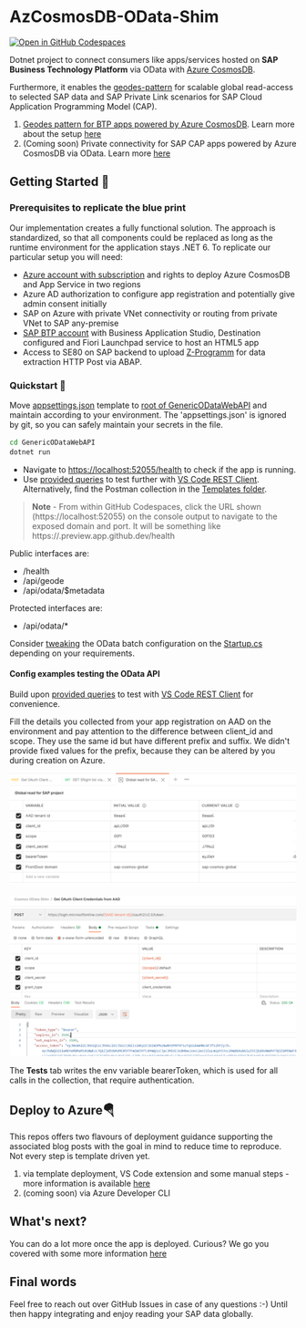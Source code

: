 # AzCosmosDB-OData-Shim

[![Open in GitHub Codespaces](https://github.com/codespaces/badge.svg)](https://github.com/codespaces/new?hide_repo_select=true&ref=main&repo=364871140)

Dotnet project to connect consumers like apps/services hosted on **SAP Business Technology Platform** via OData with [Azure CosmosDB](https://learn.microsoft.com/azure/cosmos-db/introduction).

Furthermore, it enables the [geodes-pattern](https://docs.microsoft.com/azure/architecture/patterns/geodes) for scalable global read-access to selected SAP data and SAP Private Link scenarios for SAP Cloud Application Programming Model (CAP).

1. [Geodes pattern for BTP apps powered by Azure CosmosDB](https://blogs.sap.com/2021/06/11/sap-where-can-i-get-toilet-paper-an-implementation-of-the-geodes-pattern-with-s4-btp-and-azure-cosmosdb/). Learn more about the setup [here](documentation/GEODES-GUIDE.md)
2. (Coming soon) Private connectivity for SAP CAP apps powered by Azure CosmosDB via OData. Learn more [here](documentation/SAP-PLS-GUIDE.md)

## Getting Started 🛫

### Prerequisites to replicate the blue print

Our implementation creates a fully functional solution. The approach is standardized, so that all components could be replaced as long as the runtime environment for the application stays .NET 6. To replicate our particular setup you will need:

- [Azure account with subscription](https://azure.microsoft.com/free/) and rights to deploy Azure CosmosDB and App Service in two regions
- Azure AD authorization to configure app registration and potentially give admin consent initially
- SAP on Azure with private VNet connectivity or routing from private VNet to SAP any-premise
- [SAP BTP account](https://cockpit.eu20.hana.ondemand.com/cockpit) with Business Application Studio, Destination configured and Fiori Launchpad service to host an HTML5 app
- Access to SE80 on SAP backend to upload [Z-Programm](ZDemoFrontDoorReport.abap) for data extraction HTTP Post via ABAP.

### Quickstart 🚀

Move [appsettings.json](Templates/appsettings.json) template to [root of GenericODataWebAPI](GenericODataWebAPI/) and maintain according to your environment. The 'appsettings.json' is ignored by git, so you can safely maintain your secrets in the file.

```bash
cd GenericODataWebAPI
dotnet run
```

- Navigate to [https://localhost:52055/health](https://localhost:52055/health) to check if the app is running.
- Use [provided queries](sample-http-requests/sflight-requests.http) to test further with [VS Code REST Client](https://marketplace.visualstudio.com/items?itemName=humao.rest-client). Alternatively, find the Postman collection in the [Templates folder](Templates/Cosmos-OData-Shim.postman_collection.json).

> **Note** - From within GitHub Codespaces, click the URL shown (https://localhost:52055) on the console output to navigate to the exposed domain and port. It will be something like https://<random-string>.preview.app.github.dev/health

Public interfaces are:

- /health
- /api/geode
- /api/odata/$metadata

Protected interfaces are:

- /api/odata/*

Consider [tweaking](https://docs.microsoft.com/odata/webapi/batch) the OData batch configuration on the [Startup.cs](GenericODataWebAPI/Startup.cs) depending on your requirements.

#### Config examples testing the OData API

Build upon [provided queries](sample-http-requests/sflight-requests.http) to test with [VS Code REST Client](https://marketplace.visualstudio.com/items?itemName=humao.rest-client) for convenience.

Fill the details you collected from your app registration on AAD on the environment and pay attention to the difference between client_id and scope. They use the same id but have different prefix and suffix. We didn't provide fixed values for the prefix, because they can be altered by you during creation on Azure.

![pm-env](images/pm-env.png)

![pm-collection](images/pm-collection.png)

The **Tests** tab writes the env variable bearerToken, which is used for all calls in the collection, that require authentication.

## Deploy to Azure🪂

This repos offers two flavours of deployment guidance supporting the associated blog posts with the goal in mind to reduce time to reproduce. Not every step is template driven yet.

1. via template deployment, VS Code extension and some manual steps - more information is available [here](documentation/DEPLOYMENT-VSCODE.md)
2. (coming soon) via Azure Developer CLI

## What's next?

You can do a lot more once the app is deployed. Curious? We go you covered with some more information [here](documentation/WHATS-NEXT.md)

## Final words

Feel free to reach out over GitHub Issues in case of any questions :-) Until then happy integrating and enjoy reading your SAP data globally.
